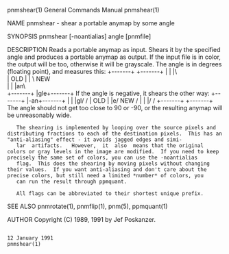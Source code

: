 pnmshear(1)                                                                              General Commands Manual                                                                              pnmshear(1)

NAME
       pnmshear - shear a portable anymap by some angle

SYNOPSIS
       pnmshear [-noantialias] angle [pnmfile]

DESCRIPTION
       Reads  a  portable  anymap  as  input.   Shears  it  by the specified angle and produces a portable anymap as output.  If the input file is in color, the output will be too, otherwise it will be
       grayscale.  The angle is in degrees (floating point), and measures this:
           +-------+  +-------+
           |       |  |\       \
           |  OLD  |  | \  NEW  \
           |       |  |an\       \
           +-------+  |gle+-------+
       If the angle is negative, it shears the other way:
           +-------+  |-an+-------+
           |       |  |gl/       /
           |  OLD  |  |e/  NEW  /
           |       |  |/       /
           +-------+  +-------+
       The angle should not get too close to 90 or -90, or the resulting anymap will be unreasonably wide.

       The shearing is implemented by looping over the source pixels and distributing fractions to each of the destination pixels.  This has an "anti-aliasing" effect - it avoids jagged edges and simi‐
       lar  artifacts.   However,  it  also  means that the original colors or gray levels in the image are modified.  If you need to keep precisely the same set of colors, you can use the -noantialias
       flag.  This does the shearing by moving pixels without changing their values.  If you want anti-aliasing and don't care about the precise colors, but still need a limited *number* of colors, you
       can run the result through ppmquant.

       All flags can be abbreviated to their shortest unique prefix.

SEE ALSO
       pnmrotate(1), pnmflip(1), pnm(5), ppmquant(1)

AUTHOR
       Copyright (C) 1989, 1991 by Jef Poskanzer.

                                                                                             12 January 1991                                                                                  pnmshear(1)
